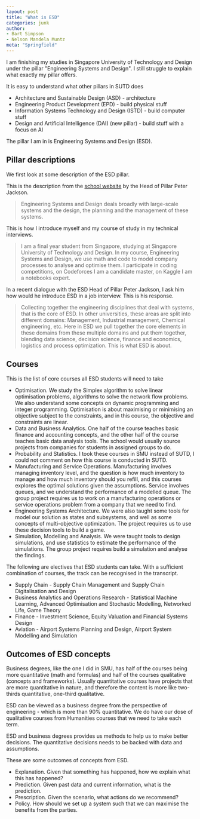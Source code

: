 ```yaml
---
layout: post
title: "What is ESD"
categories: junk
author:
- Bart Simpson
- Nelson Mandela Muntz
meta: "Springfield"
---
```


I am finishing my studies in Singapore University of Technology and Design under the pillar "Engineering Systems and Design". I still struggle to explain what exactly my pillar offers.

It is easy to understand what other pillars in SUTD does

- Architecture and Sustainable Design (ASD) - architecture
- Engineering Product Development (EPD) - build physical stuff
- Information Systems Technology and Design (ISTD) - build computer stuff
- Design and Artificial Intelligence (DAI) (new pillar) - build stuff with a focus on AI

The pillar I am in is Engineering Systems and Design (ESD).

## Pillar descriptions

We first look at some description of the ESD pillar.

This is the description from the [school website](https://esd.sutd.edu.sg/) by the Head of Pillar Peter Jackson.

> Engineering Systems and Design deals broadly with large-scale systems and the design, the planning and the management of these systems.

This is how I introduce myself and my course of study in my technical interviews.

> I am a final year student from Singapore, studying at Singapore University of Technology and Design. In my course, Engineering Systems and Design, we use math and code to model company processes to analyse and optimise them. I participate in coding competitions, on Codeforces I am a candidate master, on Kaggle I am a notebooks expert.

In a recent dialogue with the ESD Head of Pillar Peter Jackson, I ask him how would he introduce ESD in a job interview. This is his response.

> Collecting together the engineering disciplines that deal with systems, that is the core of ESD. In other universities, these areas are split into different domains: Management, Industrial management, Chemical engineering, etc. Here in ESD we pull together the core elements in these domains from these multiple domains and put them together, blending data science, decision science, finance and economics, logistics and process optimization. This is what ESD is about.

## Courses

This is the list of core courses all ESD students will need to take

- Optimisation. We study the Simplex algorithm to solve linear optimisation problems, algorithms to solve the network flow problems. We also understand some concepts on dynamic programming and integer programming. Optimisation is about maximising or minimising an objective subject to the constraints, and in this course, the objective and constraints are linear.
- Data and Business Analytics. One half of the course teaches basic finance and accounting concepts, and the other half of the course teaches basic data analysis tools. The school would usually source projects from companies for students in assigned groups to do.
- Probability and Statistics. I took these courses in SMU instead of SUTD, I could not comment on how this course is conducted in SUTD.
- Manufacturing and Service Operations. Manufacturing involves managing inventory level, and the question is how much inventory to manage and how much inventory should you refill, and this courses explores the optimal solutions given the assumptions. Service involves queues, and we understand the performance of a modelled queue. The group project requires us to work on a manufacturing operations or service operations problem from a company that we need to find.
- Engineering Systems Architecture. We were also taught some tools for model our solution as states and subsystems, and well as some concepts of multi-objective optimization. The project requires us to use these decision tools to build a game.
- Simulation, Modelling and Analysis. We were taught tools to design simulations, and use statistics to estimate the performance of the simulations. The group project requires build a simulation and analyse the findings.

The following are electives that ESD students can take. With a sufficient combination of courses, the track can be recognised in the transcript.

- Supply Chain - Supply Chain Management and Supply Chain Digitalisation and Design
- Business Analytics and Operations Research - Statistical Machine Learning, Advanced Optimisation and Stochastic Modelling, Networked Life, Game Theory
- Finance - Investment Science, Equity Valuation and Financial Systems Design
- Aviation - Airport Systems Planning and Design, Airport System Modelling and Simulation



## Outcomes of ESD concepts

Business degrees, like the one I did in SMU, has half of the courses being more quantitative (math and formulas) and half of the courses qualitative (concepts and frameworks). Usually quantitative courses have projects that are more quantitative in nature, and therefore the content is more like two-thirds quantitative, one-third qualitative.

ESD can be viewed as a business degree from the perspective of engineering - which is more than 90% quantitative. We do have our dose of qualitative courses from Humanities courses that we need to take each term.

ESD and business degrees provides us methods to help us to make better decisions. The quantitative decisions needs to be backed with data and assumptions.

These are some outcomes of concepts from ESD.

- Explanation. Given that something has happened, how we explain what this has happened?
- Prediction. Given past data and current information, what is the prediction.
- Prescription. Given the scenario, what actions do we recommend?
- Policy. How should we set up a system such that we can maximise the benefits from the parties.

